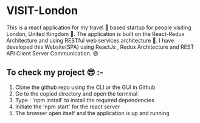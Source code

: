 # VISIT-London

This is a react application for my travel 🤠 based startup for people visiting London, United Kingdom 🌄. The application is built on the React-Redux Architecture and using RESTful web services architecture 📌. I have developed this Website(SPA) using ReactJs , Redux Architecture and REST API Client Server Communication. 😄

## To check my project 😎 :-

1. Clone the github repo using the CLI or the GUI in Github
2. Go to the copied directory and open the terminal
3. Type : 'npm install' to install the required dependencies
4. Initiate the 'npm start' for the react server
5. The browser open itself and the application is up and running

